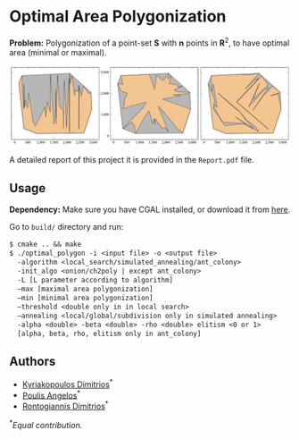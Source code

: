 # Optimal Area Polygonization

**Problem:** Polygonization of a point-set **S** with **n** points in $\mathbf{R}^2$, to have optimal area (minimal or maximal).

![](optimal-polygonizations.png)

A detailed report of this project it is provided in the `Report.pdf` file.

## Usage
**Dependency:** Make sure you have CGAL installed, or download it from [here](https://www.cgal.org/download.html).  

Go to `build/` directory and run:

```
$ cmake .. && make
$ ./optimal_polygon -i <input file> -o <output file> 
  -algorithm <local_search/simulated_annealing/ant_colony> 
  -init_algo <onion/ch2poly | except ant_colony>
  -L [L parameter according to algorithm]  
  –max [maximal area polygonization]  
  –min [minimal area polygonization]  
  –threshold <double only in in local search>  
  –annealing <local/global/subdivision only in simulated annealing>
  -alpha <double> -beta <double> -rho <double> elitism <0 or 1> 
  [alpha, beta, rho, elitism only in ant_colony]
```

## Authors
* [Kyriakopoulos Dimitrios](https://github.com/dimitrskpl)<sup>*</sup>
* [Poulis Angelos](https://github.com/angelosps)<sup>*</sup>  
* [Rontogiannis Dimitrios](https://github.com/rondojim)<sup>*</sup>


<sup>*</sup>_Equal contribution._

